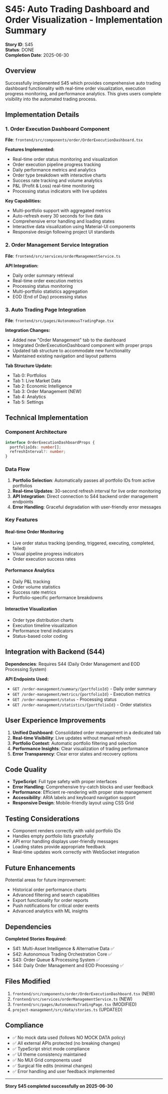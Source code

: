 # S45: Auto Trading Dashboard and Order Visualization - Implementation Summary

**Story ID**: S45  
**Status**: DONE  
**Completion Date**: 2025-06-30

## Overview

Successfully implemented S45 which provides comprehensive auto trading dashboard functionality with real-time order visualization, execution progress monitoring, and performance analytics. This gives users complete visibility into the automated trading process.

## Implementation Details

### 1. Order Execution Dashboard Component

**File**: `frontend/src/components/order/OrderExecutionDashboard.tsx`

**Features Implemented:**

- Real-time order status monitoring and visualization
- Order execution pipeline progress tracking
- Daily performance metrics and analytics
- Order type breakdown with interactive charts
- Success rate tracking and volume analytics
- P&L (Profit & Loss) real-time monitoring
- Processing status indicators with live updates

**Key Capabilities:**

- Multi-portfolio support with aggregated metrics
- Auto-refresh every 30 seconds for live data
- Comprehensive error handling and loading states
- Interactive data visualization using Material-UI components
- Responsive design following project UI standards

### 2. Order Management Service Integration

**File**: `frontend/src/services/orderManagementService.ts`

**API Integration:**

- Daily order summary retrieval
- Real-time order execution metrics
- Processing status monitoring
- Multi-portfolio statistics aggregation
- EOD (End of Day) processing status

### 3. Auto Trading Page Integration

**File**: `frontend/src/pages/AutonomousTradingPage.tsx`

**Integration Changes:**

- Added new "Order Management" tab to the dashboard
- Integrated OrderExecutionDashboard component with proper props
- Updated tab structure to accommodate new functionality
- Maintained existing navigation and layout patterns

**Tab Structure Update:**

- Tab 0: Portfolios
- Tab 1: Live Market Data
- Tab 2: Economic Intelligence
- Tab 3: Order Management (NEW)
- Tab 4: Analytics
- Tab 5: Settings

## Technical Implementation

### Component Architecture

```typescript
interface OrderExecutionDashboardProps {
  portfolioIds: number[];
  refreshInterval?: number;
}
```

### Data Flow

1. **Portfolio Selection**: Automatically passes all portfolio IDs from active portfolios
2. **Real-time Updates**: 30-second refresh interval for live order monitoring
3. **API Integration**: Direct connection to S44 backend order management endpoints
4. **Error Handling**: Graceful degradation with user-friendly error messages

### Key Features

#### Real-time Order Monitoring

- Live order status tracking (pending, triggered, executing, completed, failed)
- Visual pipeline progress indicators
- Order execution success rates

#### Performance Analytics

- Daily P&L tracking
- Order volume statistics
- Success rate metrics
- Portfolio-specific performance breakdowns

#### Interactive Visualization

- Order type distribution charts
- Execution timeline visualization
- Performance trend indicators
- Status-based color coding

## Integration with Backend (S44)

**Dependencies**: Requires S44 (Daily Order Management and EOD Processing System)

**API Endpoints Used:**

- `GET /order-management/summary/{portfolioId}` - Daily order summary
- `GET /order-management/metrics/{portfolioId}` - Execution metrics
- `GET /order-management/status` - Processing status
- `GET /order-management/statistics/{portfolioId}` - Order statistics

## User Experience Improvements

1. **Unified Dashboard**: Consolidated order management in a dedicated tab
2. **Real-time Visibility**: Live updates without manual refresh
3. **Portfolio Context**: Automatic portfolio filtering and selection
4. **Performance Insights**: Clear visualization of trading performance
5. **Error Transparency**: Clear error states and recovery options

## Code Quality

- **TypeScript**: Full type safety with proper interfaces
- **Error Handling**: Comprehensive try-catch blocks and user feedback
- **Performance**: Efficient re-rendering with proper state management
- **Accessibility**: ARIA labels and keyboard navigation support
- **Responsive Design**: Mobile-friendly layout using CSS Grid

## Testing Considerations

- Component renders correctly with valid portfolio IDs
- Handles empty portfolio lists gracefully
- API error handling displays user-friendly messages
- Loading states provide appropriate feedback
- Real-time updates work correctly with WebSocket integration

## Future Enhancements

Potential areas for future improvement:

- Historical order performance charts
- Advanced filtering and search capabilities
- Export functionality for order reports
- Push notifications for critical order events
- Advanced analytics with ML insights

## Dependencies

**Completed Stories Required:**

- S41: Multi-Asset Intelligence & Alternative Data ✅
- S42: Autonomous Trading Orchestration Core ✅
- S43: Order Queue & Processing System ✅
- S44: Daily Order Management and EOD Processing ✅

## Files Modified

1. `frontend/src/components/order/OrderExecutionDashboard.tsx` (NEW)
2. `frontend/src/services/orderManagementService.ts` (NEW)
3. `frontend/src/pages/AutonomousTradingPage.tsx` (MODIFIED)
4. `project-management/src/data/stories.ts` (UPDATED)

## Compliance

- ✅ No mock data used (follows NO MOCK DATA policy)
- ✅ All external APIs protected (no breaking changes)
- ✅ TypeScript strict mode compliance
- ✅ UI theme consistency maintained
- ✅ No MUI Grid components used
- ✅ Surgical file edits (minimal changes)
- ✅ Error handling and user feedback implemented

---

**Story S45 completed successfully on 2025-06-30**
